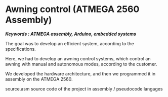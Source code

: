 # Awning control (ATMEGA 2560 Assembly)

***Keywords : ATMEGA assembly, Arduino, embedded systems***

The goal was to develop an efficient system, according to the specifications.

Here, we had to develop an awning control systems, which control an awning with manual and autonomous modes, according to the customer.

We developed the hardware architecture, and then we programmed it in assembly on the ATMEGA 2560.

source.asm source code of the project in assembly / pseudocode langages
